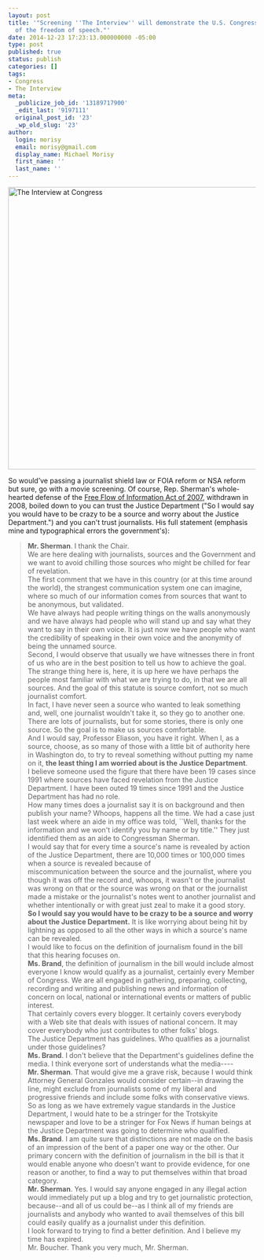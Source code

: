 ```yaml
---
layout: post
title: '"Screening ''The Interview'' will demonstrate the U.S. Congress''s support
  of the freedom of speech."'
date: 2014-12-23 17:23:13.000000000 -05:00
type: post
published: true
status: publish
categories: []
tags:
- Congress
- The Interview
meta:
  _publicize_job_id: '13189717900'
  _edit_last: '9197111'
  original_post_id: '23'
  _wp_old_slug: '23'
author:
  login: morisy
  email: morisy@gmail.com
  display_name: Michael Morisy
  first_name: ''
  last_name: ''
---
```

<p><a href="https://twitter.com/brianstelter/status/547399408040828928"><img src="{{ site.baseurl }}/assets/The-Interview-Congress.jpg" alt="The Interview at Congress" width="1024" height="575" class="alignnone size-full wp-image-24" /></a></p>
<p>So would’ve passing a journalist shield law or FOIA reform or NSA reform but sure, go with a movie screening. Of course, Rep. Sherman's whole-hearted defense of the <a href="http://www.gpo.gov/fdsys/pkg/CHRG-110hhrg36019/html/CHRG-110hhrg36019.htm">Free Flow of Information Act of 2007</a>, withdrawn in 2008, boiled down to you can trust the Justice Department ("So I would say you would have to be crazy to be a source and worry about the Justice Department.") and you can't trust journalists. His full statement (emphasis mine and typographical errors the government's):</p>
<blockquote><p>
    <strong>Mr. Sherman</strong>. I thank the Chair.<br />
    We are here dealing with journalists, sources and the Government and we want to avoid chilling those sources who might be chilled for fear of revelation.<br />
    The first comment that we have in this country (or at this time around the world), the strangest communication system one can imagine, where so much of our information comes from sources that want to be anonymous, but validated.<br />
    We have always had people writing things on the walls anonymously and we have always had people who will stand up and say what they want to say in their own voice. It is just now we have people who want the credibility of speaking in their own voice and the anonymity of being the unnamed source.<br />
    Second, I would observe that usually we have witnesses there in front of us who are in the best position to tell us how to achieve the goal. The strange thing here is, here, it is up here we have perhaps the people most familiar with what we are trying to do, in that we are all sources. And the goal of this statute is source comfort, not so much journalist comfort.<br />
    In fact, I have never seen a source who wanted to leak something and, well, one journalist wouldn't take it, so they go to another one. There are lots of journalists, but for some stories, there is only one source. So the goal is to make us sources comfortable.<br />
    And I would say, Professor Eliason, you have it right. When I, as a source, choose, as so many of those with a little bit of authority here in Washington do, to try to reveal something without putting my name on it, <strong>the least thing I am worried about is the Justice Department</strong>.<br />
    I believe someone used the figure that there have been 19 cases since 1991 where sources have faced revelation from the Justice Department. I have been outed 19 times since 1991 and the Justice Department has had no role.<br />
    How many times does a journalist say it is on background and then publish your name? Whoops, happens all the time. We had a case just last week where an aide in my office was told, ``Well, thanks for the information and we won't identify you by name or by title.'' They just identified them as an aide to Congressman Sherman.<br />
    I would say that for every time a source's name is revealed by action of the Justice Department, there are 10,000 times or 100,000 times when a source is revealed because of<br />
miscommunication between the source and the journalist, where you though it was off the record and, whoops, it wasn't or the journalist was wrong on that or the source was wrong on that or the journalist made a mistake or the journalist's notes went to another journalist and whether intentionally or with great just zeal to make it a good story.<br />
    <strong>So I would say you would have to be crazy to be a source and worry about the Justice Department.</strong> It is like worrying about being hit by lightning as opposed to all the other ways in which a source's name can be revealed.<br />
    I would like to focus on the definition of journalism found in the bill that this hearing focuses on.<br />
    <strong>Ms. Brand</strong>, the definition of journalism in the bill would include almost everyone I know would qualify as a journalist, certainly every Member of Congress. We are all engaged in gathering, preparing, collecting, recording and writing and publishing news and information of concern on local, national or international events or matters of public interest.<br />
    That certainly covers every blogger. It certainly covers everybody with a Web site that deals with issues of national concern. It may cover everybody who just contributes to other folks' blogs.<br />
    The Justice Department has guidelines. Who qualifies as a journalist under those guidelines?<br />
    <strong>Ms. Brand</strong>. I don't believe that the Department's guidelines define the media. I think everyone sort of understands what the media----<br />
    <strong>Mr. Sherman</strong>. That would give me a grave risk, because I would think Attorney General Gonzales would consider certain--in drawing the line, might exclude from journalists some of my liberal and progressive friends and include some folks with conservative views.<br />
    So as long as we have extremely vague standards in the Justice Department, I would hate to be a stringer for the Trotskyite newspaper and love to be a stringer for Fox News if human beings at the Justice Department was going to determine who qualified.<br />
    <strong>Ms. Brand</strong>. I am quite sure that distinctions are not made on the basis of an impression of the bent of a paper one way or the other. Our primary concern with the definition of journalism in the bill is that it would enable anyone who doesn't want to provide evidence, for one reason or another, to find a way to put themselves within that broad category.<br />
    <strong>Mr. Sherman</strong>. Yes. I would say anyone engaged in any illegal action would immediately put up a blog and try to get journalistic protection, because--and all of us could be--as I think all of my friends are journalists and anybody who wanted to avail themselves of this bill could easily qualify as a journalist under this definition.<br />
    I look forward to trying to find a better definition. And I believe my time has expired.<br />
    Mr. Boucher. Thank you very much, Mr. Sherman.</p></blockquote>
